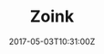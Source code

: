 ---
title: "Zoink"
site_link: "http://www.zoinkgames.com/"
description: "Award-winning creative content and game developer located in Gothenburg, Sweden."
location: "Gothenburg"
active: true
active_from: "2014-01-01"
active_to: ""
tags: []
date: "2017-05-03T10:31:00Z"
---